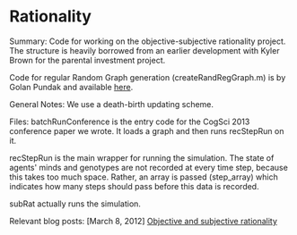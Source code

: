 Rationality
===========

Summary:
Code for working on the objective-subjective rationality project. The structure is heavily borrowed from an earlier development with Kyler Brown for the parental investment project.

Code for regular Random Graph generation (createRandRegGraph.m) is by Golan Pundak and available <a href=http://www.mathworks.com/matlabcentral/fileexchange/29786-random-regular-generator/content/randRegGraph/createRandRegGraph.m>here</a>.

General Notes:
We use a death-birth updating scheme.

Files:
batchRunConference is the entry code for the CogSci 2013 conference paper we wrote. It loads a graph and then runs recStepRun on it.

recStepRun is the main wrapper for running the simulation. The state of agents' minds and genotypes are not recorded at every time step, because this takes too much space. Rather, an array is passed (step_array) which indicates how many steps should pass before this data is recorded.

subRat actually runs the simulation.

Relevant blog posts:
[March 8, 2012] <a href=http://egtheory.wordpress.com/2012/03/08/objective-subjective/>Objective and subjective rationality</a>
